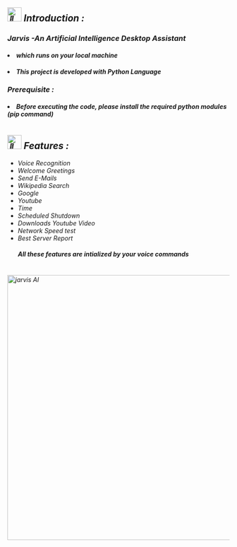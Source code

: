 <i>
 <h2><picture>
  <source srcset="https://fonts.gstatic.com/s/e/notoemoji/latest/1f31f/512.webp" type="image/webp">
  <img src="https://fonts.gstatic.com/s/e/notoemoji/latest/1f31f/512.gif" alt="🌟" width="32" height="32">
</picture> Introduction :</h2></div>
<h3> <b>Jarvis</b> -An Artificial Intelligence Desktop Assistant  </h3>
<h4> <li>which runs on your local machine</h4></li>
<h4> <li>This project is developed with Python Language</h4></li>
<h3>Prerequisite :</h3>
<h4><li>Before executing the code, please install the required python modules (pip command)</li> </h4>
<h1></h1>

<h2><picture>
  <source srcset="https://fonts.gstatic.com/s/e/notoemoji/latest/1f31f/512.gif" type="image/webp">
  <img src="https://fonts.gstatic.com/s/e/notoemoji/latest/1f31f/512.gif" alt="🥹" width="32" height="32">
</picture>	Features  :</h2></div>
<ul>
<li>  	Voice Recognition </li>
<li>  	Welcome Greetings </li>
<li>  	Send E-Mails </li>
<li>  	Wikipedia Search </li>
<li>  	Google  </li>
<li>  	Youtube </li>
<li>  	Time  </li>
<li>  	Scheduled Shutdown  </li>
<li>  	Downloads Youtube Video </li>
<li>  	Network Speed test </li>
<li>  	Best Server Report  </li>
<i><h4> All these features are intialized by your voice commands </h4></i>

  </ul>
<h1></h1>

<a><img src="https://cdn.wallpapersafari.com/88/62/IOM56p.jpg" alt="jarvis AI" width="1192" height="600"/> </a>
